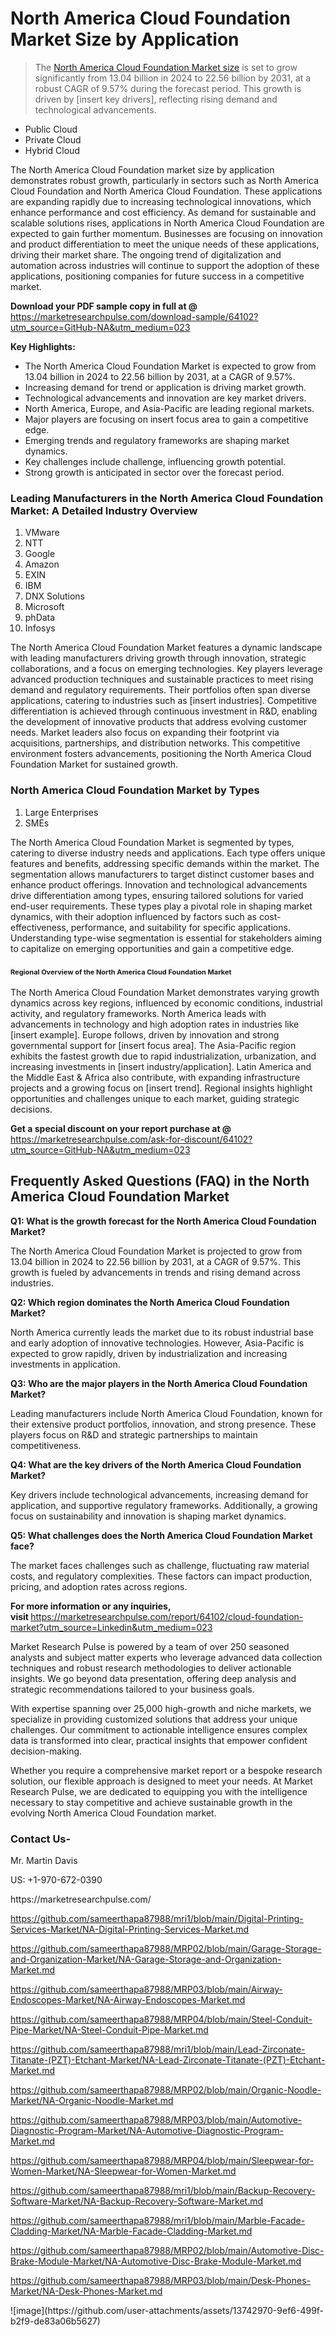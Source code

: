 <h1>North America Cloud Foundation Market&nbsp;Size by Application</h1><blockquote><p>The <a href="https://marketresearchpulse.com/download-sample/64102?utm_source=GitHub-NA&amp;utm_medium=023">North America Cloud Foundation Market size</a> is set to grow significantly from 13.04 billion in 2024 to 22.56 billion by 2031, at a robust CAGR of 9.57% during the forecast period. This growth is driven by [insert key drivers], reflecting rising demand and technological advancements.</p></blockquote><ul><li>Public Cloud<li> Private Cloud<li> Hybrid Cloud</li></ul><p>The North America Cloud Foundation market size by application demonstrates robust growth, particularly in sectors such as North America Cloud Foundation and North America Cloud Foundation. These applications are expanding rapidly due to increasing technological innovations, which enhance performance and cost efficiency. As demand for sustainable and scalable solutions rises, applications in North America Cloud Foundation are expected to gain further momentum. Businesses are focusing on innovation and product differentiation to meet the unique needs of these applications, driving their market share. The ongoing trend of digitalization and automation across industries will continue to support the adoption of these applications, positioning companies for future success in a competitive market.</p><p><strong>Download your PDF sample copy in full at @ </strong><a href="https://marketresearchpulse.com/download-sample/64102?utm_source=GitHub-NA&amp;utm_medium=023">https://marketresearchpulse.com/download-sample/64102?utm_source=GitHub-NA&amp;utm_medium=023</a></p><p><strong>Key Highlights: </strong></p><ul><li>The North America Cloud Foundation Market is expected to grow from 13.04 billion in 2024 to 22.56 billion by 2031, at a CAGR of 9.57%.</li><li>Increasing demand for trend or application is driving market growth.</li><li>Technological advancements and innovation are key market drivers.</li><li>North America, Europe, and Asia-Pacific are leading regional markets.</li><li>Major players are focusing on insert focus area to gain a competitive edge.</li><li>Emerging trends and regulatory frameworks are shaping market dynamics.</li><li>Key challenges include challenge, influencing growth potential.</li><li>Strong growth is anticipated in sector over the forecast period.</li></ul><h3>Leading Manufacturers in the North America Cloud Foundation Market: A Detailed Industry Overview</h3><ol><li>VMware</li><li>NTT</li><li>Google</li><li>Amazon</li><li>EXIN</li><li>IBM</li><li>DNX Solutions</li><li>Microsoft</li><li>phData</li><li>Infosys</li></ol><div class="flex max-w-full flex-col flex-grow"><div class="min-h-8 text-message flex w-full flex-col items-end gap-2 whitespace-normal break-words [.text-message+&amp;]:mt-5" dir="auto" data-message-author-role="assistant" data-message-id="fd8432e4-4910-450d-b182-61b7bfb0a01f" data-message-model-slug="gpt-4o"><div class="flex w-full flex-col gap-1 empty:hidden first:pt-[3px]"><div class="markdown prose w-full break-words dark:prose-invert light"><p>The North America Cloud Foundation Market features a dynamic landscape with leading manufacturers driving growth through innovation, strategic collaborations, and a focus on emerging technologies. Key players leverage advanced production techniques and sustainable practices to meet rising demand and regulatory requirements. Their portfolios often span diverse applications, catering to industries such as [insert industries]. Competitive differentiation is achieved through continuous investment in R&amp;D, enabling the development of innovative products that address evolving customer needs. Market leaders also focus on expanding their footprint via acquisitions, partnerships, and distribution networks. This competitive environment fosters advancements, positioning the North America Cloud Foundation Market for sustained growth.</p></div></div></div></div><h3>North America Cloud Foundation Market by Types</h3><ol><li>Large Enterprises<li> SMEs</li></ol><div class="flex max-w-full flex-col flex-grow"><div class="min-h-8 text-message flex w-full flex-col items-end gap-2 whitespace-normal break-words [.text-message+&amp;]:mt-5" dir="auto" data-message-author-role="assistant" data-message-id="084470be-0bb7-4664-bddf-5156b4f41249" data-message-model-slug="gpt-4o-mini"><div class="flex w-full flex-col gap-1 empty:hidden first:pt-[3px]"><div class="markdown prose w-full break-words dark:prose-invert light"><p>The North America Cloud Foundation Market is segmented by types, catering to diverse industry needs and applications. Each type offers unique features and benefits, addressing specific demands within the market. The segmentation allows manufacturers to target distinct customer bases and enhance product offerings. Innovation and technological advancements drive differentiation among types, ensuring tailored solutions for varied end-user requirements. These types play a pivotal role in shaping market dynamics, with their adoption influenced by factors such as cost-effectiveness, performance, and suitability for specific applications. Understanding type-wise segmentation is essential for stakeholders aiming to capitalize on emerging opportunities and gain a competitive edge.</p></div></div></div></div><h3><span style="font-size: 11px;">Regional Overview of the North America Cloud Foundation Market</span></h3><div class="flex max-w-full flex-col flex-grow"><div class="min-h-8 text-message flex w-full flex-col items-end gap-2 whitespace-normal break-words [.text-message+&amp;]:mt-5" dir="auto" data-message-author-role="assistant" data-message-id="e9038762-ce64-4e30-91c9-9bd413514231" data-message-model-slug="gpt-4o-mini"><div class="flex w-full flex-col gap-1 empty:hidden first:pt-[3px]"><div class="markdown prose w-full break-words dark:prose-invert light"><p>The North America Cloud Foundation Market demonstrates varying growth dynamics across key regions, influenced by economic conditions, industrial activity, and regulatory frameworks. North America leads with advancements in technology and high adoption rates in industries like [insert example]. Europe follows, driven by innovation and strong governmental support for [insert focus area]. The Asia-Pacific region exhibits the fastest growth due to rapid industrialization, urbanization, and increasing investments in [insert industry/application]. Latin America and the Middle East &amp; Africa also contribute, with expanding infrastructure projects and a growing focus on [insert trend]. Regional insights highlight opportunities and challenges unique to each market, guiding strategic decisions.</p></div></div></div></div><p><strong>Get a special discount on your report purchase at @ </strong><a href="https://marketresearchpulse.com/ask-for-discount/64102?utm_source=GitHub-NA&amp;utm_medium=023">https://marketresearchpulse.com/ask-for-discount/64102?utm_source=GitHub-NA&amp;utm_medium=023</a></p><h2>Frequently Asked Questions (FAQ) in the North America Cloud Foundation Market</h2><p><strong>Q1: What is the growth forecast for the North America Cloud Foundation Market?</strong></p><p>The North America Cloud Foundation Market is projected to grow from 13.04 billion in 2024 to 22.56 billion by 2031, at a CAGR of 9.57%. This growth is fueled by advancements in trends and rising demand across industries.</p><p><strong>Q2: Which region dominates the North America Cloud Foundation Market?</strong></p><p>North America currently leads the market due to its robust industrial base and early adoption of innovative technologies. However, Asia-Pacific is expected to grow rapidly, driven by industrialization and increasing investments in application.</p><p><strong>Q3: Who are the major players in the North America Cloud Foundation Market?</strong></p><p>Leading manufacturers include North America Cloud Foundation, known for their extensive product portfolios, innovation, and strong presence. These players focus on R&amp;D and strategic partnerships to maintain competitiveness.</p><p><strong>Q4: What are the key drivers of the North America Cloud Foundation Market?</strong></p><p>Key drivers include technological advancements, increasing demand for application, and supportive regulatory frameworks. Additionally, a growing focus on sustainability and innovation is shaping market dynamics.</p><p><strong>Q5: What challenges does the North America Cloud Foundation Market face?</strong></p><p>The market faces challenges such as challenge, fluctuating raw material costs, and regulatory complexities. These factors can impact production, pricing, and adoption rates across regions.</p><p><strong>For more information or any inquiries, visit&nbsp;</strong><a href="https://marketresearchpulse.com/report/64102/cloud-foundation-market?utm_source=Linkedin&utm_medium=023">https://marketresearchpulse.com/report/64102/cloud-foundation-market?utm_source=Linkedin&utm_medium=023</a></p><p>Market Research Pulse is powered by a team of over 250 seasoned analysts and subject matter experts who leverage advanced data collection techniques and robust research methodologies to deliver actionable insights. We go beyond data presentation, offering deep analysis and strategic recommendations tailored to your business goals.</p><p>With expertise spanning over 25,000 high-growth and niche markets, we specialize in providing customized solutions that address your unique challenges. Our commitment to actionable intelligence ensures complex data is transformed into clear, practical insights that empower confident decision-making.</p><p>Whether you require a comprehensive market report or a bespoke research solution, our flexible approach is designed to meet your needs. At Market Research Pulse, we are dedicated to equipping you with the intelligence necessary to stay competitive and achieve sustainable growth in the evolving North America Cloud Foundation market.</p><h3><strong>Contact Us-</strong></h3><p>Mr. Martin Davis</p><p>US: +1-970-672-0390</p><p>https://marketresearchpulse.com/</p><p><a href="https://github.com/sameerthapa87988/mri1/blob/main/Digital-Printing-Services-Market/NA-Digital-Printing-Services-Market.md">https://github.com/sameerthapa87988/mri1/blob/main/Digital-Printing-Services-Market/NA-Digital-Printing-Services-Market.md</a></p><p><a href="https://github.com/sameerthapa87988/MRP02/blob/main/Garage-Storage-and-Organization-Market/NA-Garage-Storage-and-Organization-Market.md">https://github.com/sameerthapa87988/MRP02/blob/main/Garage-Storage-and-Organization-Market/NA-Garage-Storage-and-Organization-Market.md</a></p><p><a href="https://github.com/sameerthapa87988/MRP03/blob/main/Airway-Endoscopes-Market/NA-Airway-Endoscopes-Market.md">https://github.com/sameerthapa87988/MRP03/blob/main/Airway-Endoscopes-Market/NA-Airway-Endoscopes-Market.md</a></p><p><a href="https://github.com/sameerthapa87988/MRP04/blob/main/Steel-Conduit-Pipe-Market/NA-Steel-Conduit-Pipe-Market.md">https://github.com/sameerthapa87988/MRP04/blob/main/Steel-Conduit-Pipe-Market/NA-Steel-Conduit-Pipe-Market.md</a></p><p><a href="https://github.com/sameerthapa87988/mri1/blob/main/Lead-Zirconate-Titanate-(PZT)-Etchant-Market/NA-Lead-Zirconate-Titanate-(PZT)-Etchant-Market.md">https://github.com/sameerthapa87988/mri1/blob/main/Lead-Zirconate-Titanate-(PZT)-Etchant-Market/NA-Lead-Zirconate-Titanate-(PZT)-Etchant-Market.md</a></p><p><a href="https://github.com/sameerthapa87988/MRP02/blob/main/Organic-Noodle-Market/NA-Organic-Noodle-Market.md">https://github.com/sameerthapa87988/MRP02/blob/main/Organic-Noodle-Market/NA-Organic-Noodle-Market.md</a></p><p><a href="https://github.com/sameerthapa87988/MRP03/blob/main/Automotive-Diagnostic-Program-Market/NA-Automotive-Diagnostic-Program-Market.md">https://github.com/sameerthapa87988/MRP03/blob/main/Automotive-Diagnostic-Program-Market/NA-Automotive-Diagnostic-Program-Market.md</a></p><p><a href="https://github.com/sameerthapa87988/MRP04/blob/main/Sleepwear-for-Women-Market/NA-Sleepwear-for-Women-Market.md">https://github.com/sameerthapa87988/MRP04/blob/main/Sleepwear-for-Women-Market/NA-Sleepwear-for-Women-Market.md</a></p><p><a href="https://github.com/sameerthapa87988/mri1/blob/main/Backup-Recovery-Software-Market/NA-Backup-Recovery-Software-Market.md">https://github.com/sameerthapa87988/mri1/blob/main/Backup-Recovery-Software-Market/NA-Backup-Recovery-Software-Market.md</a></p><p><a href="https://github.com/sameerthapa87988/mri1/blob/main/Marble-Facade-Cladding-Market/NA-Marble-Facade-Cladding-Market.md">https://github.com/sameerthapa87988/mri1/blob/main/Marble-Facade-Cladding-Market/NA-Marble-Facade-Cladding-Market.md</a></p><p><a href="https://github.com/sameerthapa87988/MRP02/blob/main/Automotive-Disc-Brake-Module-Market/NA-Automotive-Disc-Brake-Module-Market.md">https://github.com/sameerthapa87988/MRP02/blob/main/Automotive-Disc-Brake-Module-Market/NA-Automotive-Disc-Brake-Module-Market.md</a></p><p><a href="https://github.com/sameerthapa87988/MRP03/blob/main/Desk-Phones-Market/NA-Desk-Phones-Market.md">https://github.com/sameerthapa87988/MRP03/blob/main/Desk-Phones-Market/NA-Desk-Phones-Market.md</a></p>
![image](https://github.com/user-attachments/assets/13742970-9ef6-499f-b2f9-de83a06b5627)
